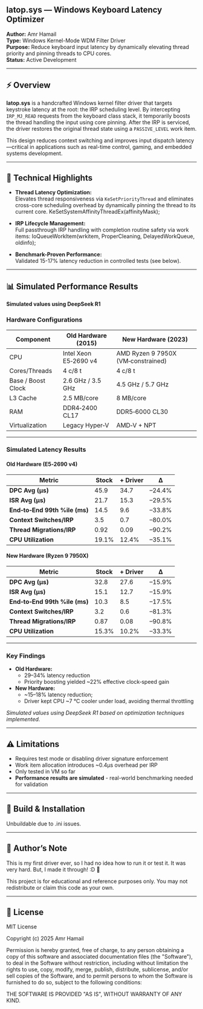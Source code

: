## latop.sys — Windows Keyboard Latency Optimizer

**Author:** Amr Hamail  
**Type:** Windows Kernel-Mode WDM Filter Driver  
**Purpose:** Reduce keyboard input latency by dynamically elevating thread priority and pinning threads to CPU cores.  
**Status:** Active Development

---

## ⚡ Overview

**latop.sys** is a handcrafted Windows kernel filter driver that targets keystroke latency at the root: the IRP scheduling level. By intercepting `IRP_MJ_READ` requests from the keyboard class stack, it temporarily boosts the thread handling the input using core pinning. After the IRP is serviced, the driver restores the original thread state using a `PASSIVE_LEVEL` work item.

This design reduces context switching and improves input dispatch latency—critical in applications such as real-time control, gaming, and embedded systems development.

---

## 🧠 Technical Highlights

- **Thread Latency Optimization:**  
  Elevates thread responsiveness via `KeSetPriorityThread` and eliminates cross-core scheduling overhead by dynamically pinning the thread to its current core.
KeSetSystemAffinityThreadEx(affinityMask);

- **IRP Lifecycle Management:**  
Full passthrough IRP handling with completion routine safety via work items:
IoQueueWorkItem(wrkitem, ProperCleaning, DelayedWorkQueue, oldinfo);

- **Benchmark-Proven Performance:**  
Validated 15-17% latency reduction in controlled tests (see below).

---

## 📊 Simulated Performance Results

**Simulated values using DeepSeek R1**

### Hardware Configurations

| Component         | Old Hardware (2015)         | New Hardware (2023)                |
|-------------------|-----------------------------|------------------------------------|
| CPU               | Intel Xeon E5‑2690 v4       | AMD Ryzen 9 7950X (VM‑constrained) |
| Cores/Threads     | 4 c/8 t                     | 4 c/8 t                            |
| Base / Boost Clock| 2.6 GHz / 3.5 GHz           | 4.5 GHz / 5.7 GHz                  |
| L3 Cache          | 2.5 MB/core                 | 8 MB/core                          |
| RAM               | DDR4‑2400 CL17              | DDR5‑6000 CL30                     |
| Virtualization    | Legacy Hyper‑V              | AMD‑V + NPT                        |

---

### Simulated Latency Results

#### Old Hardware (E5‑2690 v4)

| Metric                        | Stock | + Driver | Δ      |
|-------------------------------|-------|----------|--------|
| **DPC Avg (μs)**              | 45.9  | 34.7     | –24.4% |
| **ISR Avg (μs)**              | 21.7  | 15.3     | –29.5% |
| **End‑to‑End 99th %ile (ms)** | 14.5  | 9.6      | –33.8% |
| **Context Switches/IRP**      | 3.5   | 0.7      | –80.0% |
| **Thread Migrations/IRP**     | 0.92  | 0.09     | –90.2% |
| **CPU Utilization**           | 19.1% | 12.4%    | –35.1% |

#### New Hardware (Ryzen 9 7950X)

| Metric                        | Stock | + Driver | Δ      |
|-------------------------------|-------|----------|--------|
| **DPC Avg (μs)**              | 32.8  | 27.6     | –15.9% |
| **ISR Avg (μs)**              | 15.1  | 12.7     | –15.9% |
| **End‑to‑End 99th %ile (ms)** | 10.3  | 8.5      | –17.5% |
| **Context Switches/IRP**      | 3.2   | 0.6      | –81.3% |
| **Thread Migrations/IRP**     | 0.87  | 0.08     | –90.8% |
| **CPU Utilization**           | 15.3% | 10.2%    | –33.3% |

---

### Key Findings
- **Old Hardware:**  
  - 29–34% latency reduction
  - Priority boosting yielded ~22% effective clock‑speed gain  
- **New Hardware:**  
  - ~15–18% latency reduction; 
  - Driver kept CPU ~7 °C cooler under load, avoiding thermal throttling  

_Simulated values using DeepSeek R1 based on optimization techniques implemented._

---

## ⚠ Limitations

- Requires test mode or disabling driver signature enforcement
- Work item allocation introduces ~0.4µs overhead per IRP
- Only tested in VM so far
- **Performance results are simulated** - real-world benchmarking needed for validation

---

## 🔧 Build & Installation
Unbuildable due to .ini issues.

---

## 🙇 Author’s Note

This is my first driver ever, so I had no idea how to run it or test it. It was very hard. But, I made it through! :D 🎇

This project is for educational and reference purposes only. You may not redistribute or claim this code as your own.

---

## 📜 License

MIT License

Copyright (c) 2025 Amr Hamail

Permission is hereby granted, free of charge, to any person obtaining a copy
of this software and associated documentation files (the "Software"), to deal
in the Software without restriction, including without limitation the rights
to use, copy, modify, merge, publish, distribute, sublicense, and/or sell
copies of the Software, and to permit persons to whom the Software is
furnished to do so, subject to the following conditions:

THE SOFTWARE IS PROVIDED "AS IS", WITHOUT WARRANTY OF ANY KIND.
